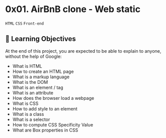# 0x01. AirBnB clone - Web static
`HTML` `CSS` `Front-end`
## :open_book: Learning Objectives
At the end of this project, you are expected to be able to explain to anyone, without the help of Google:
- What is HTML
- How to create an HTML page
- What is a markup language
- What is the DOM
- What is an element / tag
- What is an attribute
- How does the browser load a webpage
- What is CSS
- How to add style to an element
- What is a class
- What is a selector
- How to compute CSS Specificity Value
- What are Box properties in CSS

